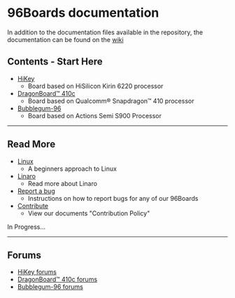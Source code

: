 # 96Boards documentation

In addition to the documentation files available in the repository,
the documentation can be found on the [wiki](https://github.com/96boards/documentation/wiki)

## Contents - Start Here

- [HiKey](https://github.com/96boards/documentation/blob/master/hikey/README.md)
   - Board based on HiSilicon Kirin 6220 processor
- [DragonBoard™ 410c](https://github.com/96boards/documentation/blob/master/dragonboard410c/README.md)
   - Board based on Qualcomm® Snapdragon™ 410 processor
- [Bubblegum-96](https://github.com/96boards/documentation/blob/master/bubblegum-96/README.md)
   - Board based on Actions Semi S900 Processor

***

## Read More

- [Linux]()
   - A beginners approach to Linux
- [Linaro]()
   - Read more about Linaro
- [Report a bug]()
   - Instructions on how to report bugs for any of our 96Boards
- [Contribute]()
   - View our documents "Contribution Policy"

In Progress...

***

## Forums

- [HiKey forums](http://www.96boards.org/forums/forum/products/hikey/)
- [DragonBoard™ 410c forums](http://www.96boards.org/forums/forum/products/dragonboard410c/)
- [Bubblegum-96 forums](http://www.96boards.org/forums/forum/products/bubblegum96/)
